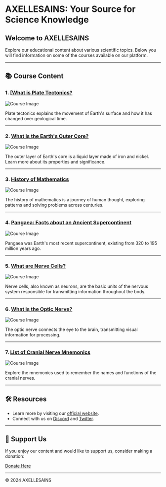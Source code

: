 # AXELLESAINS: Your Source for Science Knowledge

## Welcome to AXELLESAINS

Explore our educational content about various scientific topics. Below you will find information on some of the courses available on our platform.

---

## 📚 Course Content

### 1. [[What is Plate Tectonics?](plate_tectonics.html](https://github.com/axellekeren/AXELLESCIENCE/blob/master/plate_tectonics.html))

![Course Image](course_image1.jpg)

Plate tectonics explains the movement of Earth's surface and how it has changed over geological time.

---

### 2. [What is the Earth's Outer Core?](outer_core.html)

![Course Image](course_image2.jpg)

The outer layer of Earth's core is a liquid layer made of iron and nickel. Learn more about its properties and significance.

---

### 3. [History of Mathematics](mathematics.html)

![Course Image](course_image3.jpg)

The history of mathematics is a journey of human thought, exploring patterns and solving problems across centuries.

---

### 4. [Pangaea: Facts about an Ancient Supercontinent](pangaea.html)

![Course Image](course_image4.jpg)

Pangaea was Earth's most recent supercontinent, existing from 320 to 195 million years ago.

---

### 5. [What are Nerve Cells?](nerve_cells.html)

![Course Image](course_image5.jpg)

Nerve cells, also known as neurons, are the basic units of the nervous system responsible for transmitting information throughout the body.

---

### 6. [What is the Optic Nerve?](optic_nerve.html)

![Course Image](course_image6.jpg)

The optic nerve connects the eye to the brain, transmitting visual information for processing.

---

### 7. [List of Cranial Nerve Mnemonics](cranial_nerve_mnemonics.html)

![Course Image](course_image7.jpg)

Explore the mnemonics used to remember the names and functions of the cranial nerves.

---

## 🛠️ Resources

- Learn more by visiting our [official website](https://axellesains.com).
- Connect with us on [Discord](https://discord.com) and [Twitter]([https://twitter.com](https://twitter.com/AxelleKere50235)).

---

## 🤝 Support Us

If you enjoy our content and would like to support us, consider making a donation:

[Donate Here](donation.html)

---

&copy; 2024 AXELLESAINS
